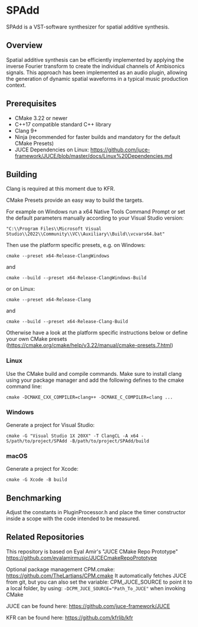 # SPAdd

SPAdd is a VST-software synthesizer for spatial additive synthesis.

## Overview
Spatial additive synthesis can be efficiently implemented by applying the inverse Fourier transform to create the individual channels of Ambisonics signals. This approach has been implemented as an audio plugin, allowing the generation of dynamic spatial waveforms in a typical music production context.

## Prerequisites
* CMake 3.22 or newer
* C++17 compatible standard C++ library
* Clang 9+
* Ninja (recommended for faster builds and mandatory for the default CMake Presets)
* JUCE Dependencies on Linux: https://github.com/juce-framework/JUCE/blob/master/docs/Linux%20Dependencies.md

## Building
Clang is required at this moment due to KFR.

CMake Presets provide an easy way to build the targets.

For example on Windows run a x64 Native Tools Command Prompt or set the default parameters manually according to your Visual Studio version:
```
"C:\\Program Files\\Microsoft Visual Studio\\2022\\Community\\VC\\Auxiliary\\Build\\vcvars64.bat"
```

Then use the platform specific presets, e.g. on Windows:
```
cmake --preset x64-Release-ClangWindows
```
and
```
cmake --build --preset x64-Release-ClangWindows-Build
```
or on Linux:
```
cmake --preset x64-Release-Clang
```
and
```
cmake --build --preset x64-Release-Clang-Build
```

Otherwise have a look at the platform specific instructions below or define your own CMake presets (https://cmake.org/cmake/help/v3.22/manual/cmake-presets.7.html)

### Linux
Use the CMake build and compile commands. Make sure to install clang using your package manager and add the following defines to the cmake command line:
```
cmake -DCMAKE_CXX_COMPILER=clang++ -DCMAKE_C_COMPILER=clang ...
```

### Windows
Generate a project for Visual Studio:
```
cmake -G "Visual Studio 1X 20XX" -T ClangCL -A x64 -S/path/to/project/SPAdd -B/path/to/project/SPAdd/build
```
### macOS
Generate a project for Xcode:
```
cmake -G Xcode -B build
```
## Benchmarking
Adjust the constants in PluginProcessor.h and place the timer constructor inside a scope with the code intended to be measured.

## Related Repositories
This repository is based on Eyal Amir's "JUCE CMake Repo Prototype"
https://github.com/eyalamirmusic/JUCECmakeRepoPrototype

Optional package management CPM.cmake:
https://github.com/TheLartians/CPM.cmake
It automatically fetches JUCE from git, but you can also set the variable:
CPM_JUCE_SOURCE to point it to a local folder, by using:
``-DCPM_JUCE_SOURCE="Path_To_JUCE"``
when invoking CMake

JUCE can be found here:
https://github.com/juce-framework/JUCE

KFR can be found here:
https://github.com/kfrlib/kfr
